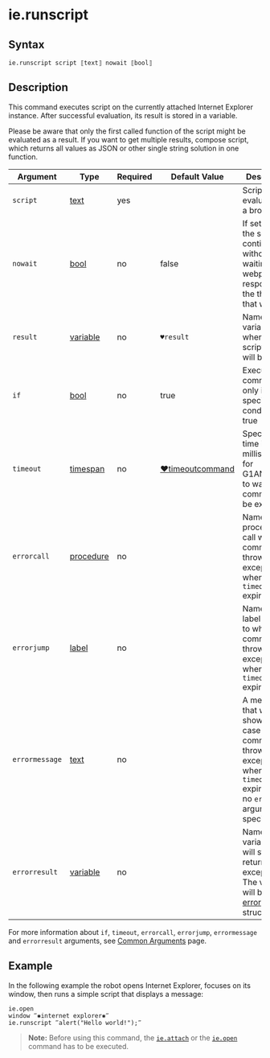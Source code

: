 # ie.runscript

## Syntax

```G1ANT
ie.runscript script ⟦text⟧ nowait ⟦bool⟧
```

## Description

This command executes script on the currently attached Internet Explorer instance. After successful evaluation, its result is stored in a variable.

Please be aware that only the first called function of the script might be evaluated as a result. If you want to get multiple results, compose script, which returns all values as JSON or other single string solution in one function.

| Argument | Type | Required | Default Value | Description |
| -------- | ---- | -------- | ------------- | ----------- |
|`script`| [text](../../G1ANT.Language/Structures/TextStructure.md) | yes|  | Script to be evaluated in a browser |
|`nowait`| [bool](../../G1ANT.Language/Structures/BooleanStructure.md) | no | false | If set to `true`, the script will continue without waiting for a webpage to respond to the the script that was run |
|`result`| [variable](../../G1ANT.Language/Structures/VariableStructure.md) | no | `♥result` | Name of a variable where the script result will be stored |
| `if`           | [bool](../../G1ANT.Language/Structures/BooleanStructure.md) | no       | true                                                        | Executes the command only if a specified condition is true   |
| `timeout`      | [timespan](../../G1ANT.Language/Structures/TimeSpanStructure.md) | no       | [♥timeoutcommand](../../G1ANT.Addon.Core/Variables/TimeoutCommandVariable.md) | Specifies time in milliseconds for G1ANT.Robot to wait for the command to be executed |
| `errorcall`    | [procedure](../../G1ANT.Language/Structures/ProcedureStructure.md) | no       |                                                             | Name of a procedure to call when the command throws an exception or when a given `timeout` expires |
| `errorjump`    | [label](../../G1ANT.Language/Structures/LabelStructure.md) | no       |                                                             | Name of the label to jump to when the command throws an exception or when a given `timeout` expires |
| `errormessage` | [text](../../G1ANT.Language/Structures/TextStructure.md) | no       |                                                             | A message that will be shown in case the command throws an exception or when a given `timeout` expires, and no `errorjump` argument is specified |
| `errorresult`  | [variable](../../G1ANT.Language/Structures/VariableStructure.md) | no       |                                                             | Name of a variable that will store the returned exception. The variable will be of [error](../../G1ANT.Language/Structures/ErrorStructure.md) structure  |

For more information about `if`, `timeout`, `errorcall`, `errorjump`, `errormessage` and `errorresult` arguments, see [Common Arguments](../../../appendices/common-arguments.md) page.

## Example

In the following example the robot opens Internet Explorer, focuses on its window, then runs a simple script that displays a message:

```G1ANT
ie.open
window ‴✱internet explorer✱‴
ie.runscript ‴alert("Hello world!");‴
```

> **Note:** Before using this command, the [`ie.attach`](IEAttachCommand.md) or the [`ie.open`](IEOpenCommand.md) command has to be executed.

